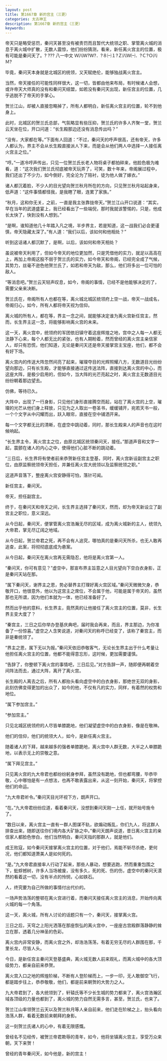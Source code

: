 ```yaml
---
layout: post
title: 第1667章 新的宫主（三更）
categories: 太古神王
description: 第1667章 新的宫主（三更）
keywords:
---
```


帝天只是略受惩罚，秦问天甚至没有被责罚而且暂代大统领之职、掌管离火城的消息于离火城中扩散，无数人震惊，他们纷纷猜测，看来，新任离火宫主的位置，极有可能是秦问天了。? ??? 八一中文 Ｗ㈧Ｗ?Ｗ?．?８㈠１?Ｚ㈧Ｗ㈠．?Ｃ?Ｏ㈧Ｍ?

毕竟，秦问天本身就是北城区的统领，又天赋绝伦，能够独战离火宫主。

当然，帝天接任的可能性同样很大，这一切，皆都由他来布局，有时候诸人会想，或许帝天大师真的没有和秦问天结盟，如若没有秦问天出现，新任宫主的位置，几乎逃脱不了帝天的手掌心。

贺兰江山，却被人直接忽略掉了，所有人都明白，新任离火宫主的位置，轮不到他身上。

此时，北城区的贺兰氏总部，气氛略显有些压抑，贺兰氏的许多人齐聚一堂，贺兰云天坐在位，开口问道：“长生殿那边还没有消息传出吗？”

“没有，大家都在等。”下面有人回道：“不过，秦问天的呼声很高，还有帝天，许多人都认为，界主不会从长生殿直接派人下来，而是会从他们两人中选择一人接任离火宫主之位。”

“哼。”一道冷哼声传出，只见一位贺兰氏长老人物将桌子都拍碎来，他脸色极为难看，道：“这次我们贺兰氏彻底被帝天玩弄了，可笑，数十年来，帝阁展过程中，我们还出了不少力，如今倒好，完全沦为了陪衬，徒为他人做了嫁衣。”

诸人都沉着脸，不少人的目光望向贺兰秋月所在的方向，只见贺兰秋月站起身来，低声道：“这件事情都怪我，是我瞎了眼，连累了家族。”

“秋月，这和你无关，之前，一直是我主张靠拢帝天。”贺兰江山开口说道：“其实，早在当年的武道盛宴上，我已经看出了一些端倪，那时我就该警惕的，只是，他成长太快了，快到没有人想到。”

“是啊，谁知道他几十年踏入凡之境，半步界主，若是知道，这一战我们必会更谨慎，帝天隐藏太深了。”有人道：“我们以后，该如何和他相处？”

听到这话诸人都沉默了，是啊，以后，该如何和帝天相处？

虽说被帝天利用了，但如今帝天的地位更加然，只是凭借他的实力，就足以高高在上，再加上帝阁这股不弱于贺兰氏的实力，如今帝天和帝阁，已经完全成了气候，其势力，丝毫不逊色他贺兰氏了，如若和帝天为敌，那么，他们将多出一位可怕的敌人。

“等消息吧。”贺兰云天轻声叹息，如今，帝阁的事情，已经不是他能够决定的了，需要父亲来决断。

贺兰氏在，帝阁所有人也都在等，离火城北城区统领府上空一战，帝天一战成名，帝阁归心，如今，所有人都将帝天视为信仰。

离火城的所有人，都在等，界主一念之间，就能够决定谁为离火宫新任宫主，然而，长生界主这一念，将能够影响离火宫的未来。

这一天，离火宫中，统领府的军团依旧镇守着这座辉煌之地，宫中之人每一人都无法静下心来，每个人都无比的紧张，也有人期盼着，然而曾经的离火宫主亲信家人，却只有恐慌，他们知道，无论是秦问天还是帝天接掌宫主宝座，他们，都不会有好下场。

离火宫内的传送大阵忽然间亮了起来，璀璨夺目的光辉照耀八方，无数道目光纷纷望向那边，只有长生殿，才能够直接通过这传送法阵，直接到达离火宫的中心，而这座大阵，是极少启用的，但如今，当大阵的光芒亮起之时，离火宫主无数道目光纷纷朝着那边望去。

仿佛，等待已久。

大阵中，出现了一行身影，只见他们身形直接腾空而起，站在了离火宫的上空，璀璨的光芒从他们身上释放，只见为之人取出一卷圣书，缓缓铺开，宛若天书一般，一个个文字从中闪耀而出，跃入眼帘，直接在空中铺洒开来。

每一个文字都无比的清晰，在虚空中跳动着，同时，那长生殿来人的声音也在这时候响起。

“长生界主令，离火宫主之位，由原北城区统领秦问天，接任。”那道声音和文字一起，震颤在诸人的内心之中，使得他们心脏不断的跳动着。

“三日后，长生界将有使者前来恭贺新任宫主登基，同时，离火宫新设副宫主之职位，由原监察统领帝天担任，并兼任离火宫大统领以及监察统领之职。”

这道声音落下，整座离火宫安静得可怕，落针可闻。

新任宫主，秦问天。

帝天，担任副宫主。

终于，在秦问天和帝天之间，长生界主选择了秦问天，然而，却为帝天新设立了副宫主之职位，意义深远。

从今日起，秦问天，便掌管离火宫浩瀚无尽的区域，成为离火城新的主人，统领九大帝君，掌无尽辽阔之地域。

从今日起，贺兰帝君之死，再不会有人追究，哪怕真的是秦问天所杀，也无人敢再追查，此案，将彻彻底底成为悬案。

从今日起，秦问天在离火宫再无需隐忍，他将是离火宫第一人。

“秦问天，你可有意见？”虚空中，那宣布界主旨意之人目光望向下空白衣身影，正是秦问天站在那。

“属下秦问天，谢界主之恩，势必替界主打理好离火宫区域。”秦问天微微欠身，恭敬开口，他很意外，他以为这宫主之席位，不会属于他，可能是属于帝天的，虽然那也无所谓，因为他们本就为一体，他已经准备好了。

然而出乎他的意料，长生界主，竟然真的让他接任了离火宫主的位置，莫非，长生界主变大度了？

“秦宫主，三日之后你举办登基庆典吧，届时我会再来，而且，界主那边，为你准备了一份惊喜。”虚空之人含笑说道，对秦问天的称呼已经变了，该称了秦宫主，而非是秦统领了。

“界主之恩，属下无以为报。”秦问天依旧恭敬客气，无论长生界主出于什么考量让他担任离火宫主的位置，他都不能得意忘形，这时候，更加需要谨慎。

“告辞了，你整顿下离火宫的事情吧，三日后见。”对方告辞一声，随即便再朝着空间阵法而去，通过大阵，离开了离火宫。

长生殿的人离去之后，所有人都抬头看向虚空中的白衣身影，那绝世无双的身影，此刻仿佛变得更加的出众了，如今的他，不仅有凡的实力，同样，有着然的权势和地位。

“属下参加宫主。”

“参加宫主。”

只见北城区统领府的人尽皆单膝跪地，他们凝望虚空中的白衣身影，像是在敬神。

他们的信仰，他们的统领大人，如今，是新任离火宫主。

随着诸人的下拜，越来越多的强者单膝跪地，离火宫中人群无数，大半之人单膝跪地，以表示无上的崇敬之意。

“属下拜见宫主。”

只见离火宫的九大帝君也都纷纷躬身参拜，虽然没有跪地，但也都弯腰，毕恭毕敬，心中哪怕是有一点想法，也再不敢表露出来，从这一刻开始，秦问天，将掌控他们的命运。

“九大帝君听令。”秦问天目光环视下方，朗声开口。

“在。”九大帝君纷纷应道，看着秦问天，没想到秦问天刚一上任，就开始号施令了。

“数日以来，离火宫主一直有一群人图谋不轨，欲煽动叛乱，你们九人，将这群人排查出来，随即送往你们境内各大矿脉之中。”秦问天朗声说道，昔日离火宫主的亲信家人都脸色惨白，他们当然明白，秦问天指的那群人，就是他们。

成王败寇，如今秦问天接掌离火宫主的位置，对于他们，焉能不斩尽杀绝，更何况，他们都知道萧美人是如何死的。

“是。”九大帝君直接率人行动了起来，那些人暴动，想要逃跑，然而重重包围之下，蚍蜉撼树，许多人当场被废，没有多久，死的死、伤的伤，虚空中的秦问天漠然的看着这一切，没有半点的怜悯，心如铁石。

人，终究要为自己所做的事情付出代价的。

一场声势浩荡的整顿在离火宫进行着，而秦问天接任离火宫主的消息，开始传向离火城的每一个角落。

这一天，离火城，所有人讨论的话题只有一个，秦问天，接掌离火宫。

三日之后，天穹之上阳光洒落在那座恢弘的离火宫中，一座座古宫殿群落静静的耸立在那，透着几分神圣的色彩。

离火宫内非常安静，而离火宫之外，却浩浩荡荡，有着无穷无尽的人群围在那，千里长龙，尽皆人头。

今日，是新任宫主秦问天登基盛典，离火城无数人前来观礼，而离火城中的各大顶级势力，都亲自前来恭贺。

离火宫入口之地的辉煌阶梯，不断有人登阶梯而上，一步一印，无人敢御空飞行，都是踏步往上，恭恭敬敬，他们，都是前来朝贺的大势力之人。

九大帝君到了，各大统领到了，轩辕氏等不少长生城的势力都来了，离火宫浩瀚区域各顶级的力量也都到了，离火城的势力自然无需多言，甚至，贺兰氏，也来了。

贺兰江山率领贺兰云天以及贺兰秋月等人亲自前来，他们走在阶梯之上，抬头看向浩荡人群，看着无数前来朝拜的身影。

这一刻贺兰氏诸人的心中，有着无限感慨。

曾经名不见经传，被贺兰帝君欺辱的青年，如今，他将坐镇离火宫主，享受万众来朝，天下来贺！

曾经的青年秦问天，如今他是，新的宫主！
